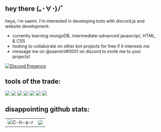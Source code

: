 ## hey there (｡･∀･)ﾉﾞ
heya, i'm saemi. I'm interested in developing bots with discord.js and website development.
- currently learning mongoDB, intermediate-advanced javascript, HTML, & CSS
- looking to collaborate on other bot projects for free if it interests me
- message me on @saemirii#0001 on discord to invite me to your projects!

[![Discord Presence](https://lanyard.cnrad.dev/api/765413623157227530)](https://discord.com/users/765413623157227530)

## tools of the trade: 
<p align="left"><img src="https://img.shields.io/badge/node.js%20-%2343853D.svg?&style=for-the-badge&logo=node.js&logoColor=white"/>   <img src="https://img.shields.io/badge/javascript%20-%23323330.svg?&style=for-the-badge&logo=javascript&logoColor=%23F7DF1E"/>   <img src="https://img.shields.io/badge/html5%20-%23E34F26.svg?&style=for-the-badge&logo=html5&logoColor=white"/>   <img src="https://img.shields.io/badge/css3%20-%231572B6.svg?&style=for-the-badge&logo=css3&logoColor=white"/> <img src="https://img.shields.io/badge/github%20-%23121011.svg?&style=for-the-badge&logo=github&logoColor=white"/> <img src="https://img.shields.io/badge/Express.js-000000?style=for-the-badge&logo=express&logoColor=white">
 <img src ="https://img.shields.io/badge/MongoDB-%234ea94b.svg?&style=for-the-badge&logo=mongodb&logoColor=white"/></p>

## disappointing github stats: 

<table style="width:100%">
  <tr>
    <td> <img src="https://github-readme-stats.vercel.app/api?username=saemirii&show_icons=true&theme=tokyonight&locale=en&hide_border=true" alt="C-h-a-r" /></td>
    <td><img src="https://github-readme-stats.vercel.app/api/top-langs/?username=saemirii&theme=tokyonight&hide_border=true&layout=compact"></td>
  </tr>
</table>

<!---
saemirii/saemirii is a ✨ special ✨ repository because its `README.md` (this file) appears on your GitHub profile.
You can click the Preview link to take a look at your changes.
--->
